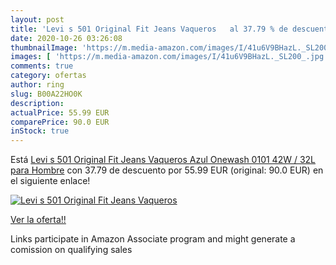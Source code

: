 ```yaml
---
layout: post
title: 'Levi s 501 Original Fit Jeans Vaqueros   al 37.79 % de descuento'
date: 2020-10-26 03:26:08
thumbnailImage: 'https://m.media-amazon.com/images/I/41u6V9BHazL._SL200_.jpg'
images: [ 'https://m.media-amazon.com/images/I/41u6V9BHazL._SL200_.jpg' ]
comments: true
category: ofertas
author: ring
slug: B00A22HO0K
description:
actualPrice: 55.99 EUR
comparePrice: 90.0 EUR
inStock: true
---
```


Está [Levi s 501 Original Fit Jeans Vaqueros  Azul  Onewash 0101   42W / 32L para Hombre](https://www.amazon.es/dp/B00A22HO0K/?tag=tolees-21) con 37.79 de descuento por 55.99 EUR (original: 90.0 EUR) en el siguiente enlace!

[![Levi s 501 Original Fit Jeans Vaqueros  ](https://m.media-amazon.com/images/I/41u6V9BHazL._SL200_.jpg)](https://www.amazon.es/dp/B00A22HO0K/?tag=tolees-21)

[Ver la oferta!!](https://www.amazon.es/dp/B00A22HO0K/?tag=tolees-21)

Links participate in Amazon Associate program and might generate a comission on qualifying sales


